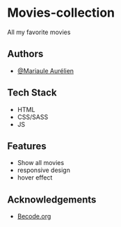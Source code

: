 
# Movies-collection
All my favorite movies 


## Authors

- [@Mariaule Aurélien](https://www.github.com/A-Mariaule)



## Tech Stack

- HTML
- CSS/SASS
- JS


## Features

- Show all movies
- responsive design
- hover effect

## Acknowledgements

 - [Becode.org](https://github.com/becodeorg)
